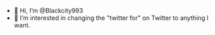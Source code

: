 - 👋 Hi, I’m @Blackcity993
- 👀 I’m interested in changing the "twitter for" on Twitter to anything I want. 

<!---
Blackcity993/Blackcity993 is a ✨ special ✨ repository because its `README.md` (this file) appears on your GitHub profile.
You can click the Preview link to take a look at your changes.
--->
